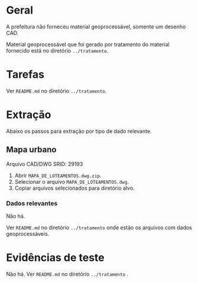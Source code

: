 # Geral
A prefeitura não forneceu material geoprocessável, somente um desenho CAD.

Material geoprocessável que foi gerado por tratamento do material fornecido está no diretório `../tratamento`.

# Tarefas
Ver `README.md` no diretório `../tratamento`.

# Extração
Abaixo os passos para extração por tipo de dado relevante.

## Mapa urbano
Arquivo CAD/DWG
SRID: 29193
1. Abrir `MAPA_DE_LOTEAMENTOS.dwg.zip`.
2. Selecionar o arquivo `MAPA_DE_LOTEAMENTOS.dwg`.
3. Copiar arquivos selecionados para diretório alvo.

### Dados relevantes
Não há. 

Ver `README.md` no diretório `../tratamento` onde estão os arquivos com dados geoprocessáveis.

# Evidências de teste
Não há. Ver `README.md` no diretório `../tratamento` .